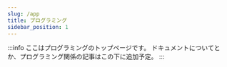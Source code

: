 ```yaml
---
slug: /app
title: プログラミング
sidebar_position: 1
---
```


:::info
ここはプログラミングのトップページです。
ドキュメントについてとか、プログラミング関係の記事はこの下に追加予定。
:::
